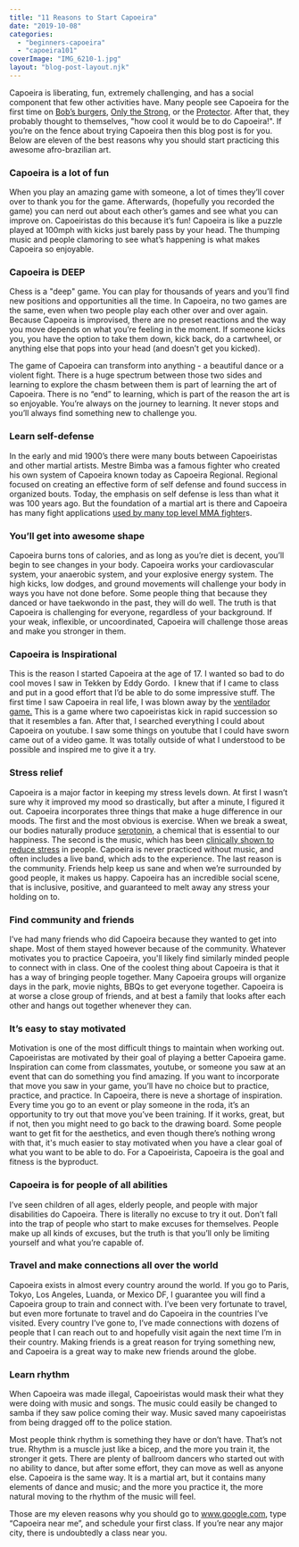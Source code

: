 ```yaml
---
title: "11 Reasons to Start Capoeira"
date: "2019-10-08"
categories: 
  - "beginners-capoeira"
  - "capoeira101"
coverImage: "IMG_6210-1.jpg"
layout: "blog-post-layout.njk"
---
```


Capoeira is liberating, fun, extremely challenging, and has a social component that few other activities have. Many people see Capoeira for the first time on [Bob’s burgers](https://www.youtube.com/watch?v=pVUCygoRMsY), [Only the Strong](https://www.youtube.com/watch?v=sXUeljR7aNU), or the [Protector](https://www.youtube.com/watch?v=rEbm7D1L_tA). After that, they probably thought to themselves, "how cool it would be to do Capoeira!". If you’re on the fence about trying Capoeira then this blog post is for you. Below are eleven of the best reasons why you should start practicing this awesome afro-brazilian art.

### **Capoeira is a lot of fun**

When you play an amazing game with someone, a lot of times they’ll cover over to thank you for the game. Afterwards, (hopefully you recorded the game) you can nerd out about each other’s games and see what you can improve on. Capoeiristas do this because it’s fun! Capoeira is like a puzzle played at 100mph with kicks just barely pass by your head. The thumping music and people clamoring to see what’s happening is what makes Capoeira so enjoyable.

### **Capoeira is DEEP**

Chess is a "deep" game. You can play for thousands of years and you’ll find new positions and opportunities all the time. In Capoeira, no two games are the same, even when two people play each other over and over again. Because Capoeira is improvised, there are no preset reactions and the way you move depends on what you’re feeling in the moment. If someone kicks you, you have the option to take them down, kick back, do a cartwheel, or anything else that pops into your head (and doesn’t get you kicked).

The game of Capoeira can transform into anything - a beautiful dance or a violent fight. There is a huge spectrum between those two sides and learning to explore the chasm between them is part of learning the art of Capoeira. There is no “end” to learning, which is part of the reason the art is so enjoyable. You’re always on the journey to learning. It never stops and you’ll always find something new to challenge you.

### **Learn self-defense**

In the early and mid 1900’s there were many bouts between Capoeiristas and other martial artists. Mestre Bimba was a famous fighter who created his own system of Capoeira known today as Capoeira Regional. Regional focused on creating an effective form of self defense and found success in organized bouts. Today, the emphasis on self defense is less than what it was 100 years ago. But the foundation of a martial art is there and Capoeira has many fight applications [used by many top level MMA fighter](https://dendearts.com/the-most-dangerous-kicks-in-capoeira/)s.

### **You’ll get into awesome shape**

Capoeira burns tons of calories, and as long as you’re diet is decent, you’ll begin to see changes in your body. Capoeira works your cardiovascular system, your anaerobic system, and your explosive energy system. The high kicks, low dodges, and ground movements will challenge your body in ways you have not done before. Some people thing that because they danced or have taekwondo in the past, they will do well. The truth is that Capoeira is challenging for everyone, regardless of your background. If your weak, inflexible, or uncoordinated, Capoeira will challenge those areas and make you stronger in them.

### **Capoeira is Inspirational**

This is the reason I started Capoeira at the age of 17. I wanted so bad to do cool moves I saw in Tekken by Eddy Gordo.  I knew that if I came to class and put in a good effort that I’d be able to do some impressive stuff. The first time I saw Capoeira in real life, I was blown away by the [ventilador game.](https://www.youtube.com/watch?v=9CDTosRMO6k) This is a game where two capoeiristas kick in rapid succession so that it resembles a fan. After that, I searched everything I could about Capoeira on youtube. I saw some things on youtube that I could have sworn came out of a video game. It was totally outside of what I understood to be possible and inspired me to give it a try.

### **Stress relief**

Capoeira is a major factor in keeping my stress levels down. At first I wasn’t sure why it improved my mood so drastically, but after a minute, I figured it out. Capoeira incorporates three things that make a huge difference in our moods. The first and the most obvious is exercise. When we break a sweat, our bodies naturally produce [serotonin](https://www.webmd.com/depression/features/serotonin#1), a chemical that is essential to our happiness. The second is the music, which has been [clinically shown to reduce stress](https://psychcentral.com/lib/the-power-of-music-to-reduce-stress/) in people. Capoeira is never practiced without music, and often includes a live band, which ads to the experience. The last reason is the community. Friends help keep us sane and when we’re surrounded by good people, it makes us happy. Capoeira has an incredible social scene, that is inclusive, positive, and guaranteed to melt away any stress your holding on to. 

### **Find community and friends**

I’ve had many friends who did Capoeira because they wanted to get into shape. Most of them stayed however because of the community. Whatever motivates you to practice Capoeira, you'll likely find similarly minded people to connect with in class. One of the coolest thing about Capoeira is that it has a way of bringing people together. Many Capoeira groups will organize days in the park, movie nights, BBQs to get everyone together. Capoeira is at worse a close group of friends, and at best a family that looks after each other and hangs out together whenever they can.

### **It’s easy to stay motivated**

Motivation is one of the most difficult things to maintain when working out. Capoeiristas are motivated by their goal of playing a better Capoeira game. Inspiration can come from classmates, youtube, or someone you saw at an event that can do something you find amazing. If you want to incorporate that move you saw in your game, you’ll have no choice but to practice, practice, and practice. In Capoeira, there is neve a shortage of inspiration. Every time you go to an event or play someone in the roda, it’s an opportunity to try out that move you’ve been training. If it works, great, but if not, then you might need to go back to the drawing board. Some people want to get fit for the aesthetics, and even though there’s nothing wrong with that, it's much easier to stay motivated when you have a clear goal of what you want to be able to do. For a Capoeirista, Capoeira is the goal and fitness is the byproduct.

### **Capoeira is for people of all abilities**

I’ve seen children of all ages, elderly people, and people with major disabilities do Capoeira. There is literally no excuse to try it out. Don’t fall into the trap of people who start to make excuses for themselves. People make up all kinds of excuses, but the truth is that you’ll only be limiting yourself and what you’re capable of.

### **Travel and make connections all over the world**

Capoeira exists in almost every country around the world. If you go to Paris, Tokyo, Los Angeles, Luanda, or Mexico DF, I guarantee you will find a Capoeira group to train and connect with. I’ve been very fortunate to travel, but even more fortunate to travel and do Capoeira in the countries I’ve visited. Every country I’ve gone to, I’ve made connections with dozens of people that I can reach out to and hopefully visit again the next time I’m in their country. Making friends is a great reason for trying something new, and Capoeira is a great way to make new friends around the globe.

### **Learn rhythm**

When Capoeira was made illegal, Capoeiristas would mask their what they were doing with music and songs. The music could easily be changed to samba if they saw police coming their way. Music saved many capoeiristas from being dragged off to the police station.

Most people think rhythm is something they have or don’t have. That’s not true. Rhythm is a muscle just like a bicep, and the more you train it, the stronger it gets. There are plenty of ballroom dancers who started out with no ability to dance, but after some effort, they can move as well as anyone else. Capoeira is the same way. It is a martial art, but it contains many elements of dance and music; and the more you practice it, the more natural moving to the rhythm of the music will feel.

Those are my eleven reasons why you should go to www.google.com, type “Capoeira near me”, and schedule your first class. If you’re near any major city, there is undoubtedly a class near you.
